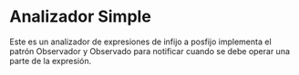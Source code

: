 # Analizador Simple

Este es un analizador de expresiones de infijo a posfijo
implementa el patrón Observador y Observado para notificar
cuando se debe operar una parte de la expresión.
